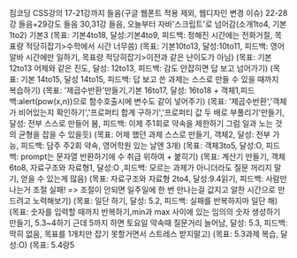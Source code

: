 짐코딩 CSS강의 17-21강까지 들음(구글 웹폰트 적용 제외, 웹디자인 변경 이슈)
22-28강 들음+29강도 들음
30,31강 들음, 오늘부터 자바'스크립트'로 넘어감(소개1to4, 기본1to2)
기본3
(목표: 기본4to18, 달성:기본4to9, 피드백: 정해진 시간에는 전화거절, 목표량 적당히잡기>수학에서 시간 너무씀)
(목표: 기본10to13, 달성:10to11, 피드백: 영어알바 시간에만 일하기, 목표량 적당히잡기>이전과 같은 난이도가 아님)
(목표: 기본12to13 어제와 같은 진도, 달성: 12to13, 피드백: 감도 안잡히면 답 보고 넘어가기)
(목표: 기본 14to15, 달성 14to15, 피드백: 답 보고 쓴 과제는 스스로 만들 수 있을 때까지 복습하기)
(목표: '제곱수반환'만들기,기본 16to17, 달성: 16to18 + 객체1,피드백:alert(pow(x,n))으로 함수호출시에 변수도 같이 넣어주기)
(목표: '제곱수반환','객체가 비어있는지 확인하기','프로퍼티 합계 구하기','프로퍼티 값 두 배로 부풀리기'만들기, 달성: 전부 스스로 만들어 봄, 피드백: 이제 주1회로 약속을 제한하기 그럼 일과 노는 것의 균형을 잡을 수 있을듯)
(목표: 어제 했던 과제 스스로 만들기, 객체2, 달성: 전부 가능, 피드백: 담주 주2회 약속, 영어학원 있는 날엔 3개)
(목표: 객체3to5, 달성:O, 피드백: prompt는 문자열 반환하기에 수 취급 위하여 + 붙히기)
(목표: 계산기 만들기, 객체 6to8, 자료구조와 자료형1, 달성:O ,피드백: 모르는 과제가 아니더라도 질문 꺼리지 말기, 얻을 수 있는게 많음)
(목표: 자료구조와 자료형 2to4, 달성:9.4읽기, 피드백: 사람만나는거 조절 실패! => 조절이 안되면 일주일에 한 번 만나는걸 값지고 알찬 시간으로 만드려고 노력해보기)
(목표: 일단 하기, 달성: 5.2, 피드백: 실패를 반복하지마 일단 해)
(목표: 숫자를 입력할 때까지 반복하기,min과 max 사이에 있는 임의의 숫자 생성하기 만들기, 5.3~4하기 근데 5까지 하면 토요일 약속때 질문거리 늘어남, 달성: 5.3, 피드백: 딱히 없음, 목표를 1개치만 잡기 못할거면서 스트레스 받지말고)
(목표: 5.3과제 복습, 달성:O)
(목표: 5.4랑5
